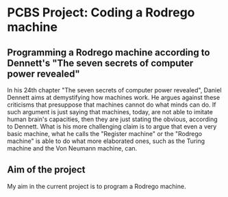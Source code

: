 # PCBS Project: Coding a Rodrego machine
## Programming a Rodrego machine according to Dennett's "The seven secrets of computer power revealed"
In his 24th chapter "The seven secrets of computer power revealed", Daniel Dennett aims at demystifying how machines work. He argues against these criticisms that presuppose that machines cannot do what minds can do. If such argument is just saying that machines, today, are not able to imitate human brain's capacities, then they are just stating the obvious, according to Dennett. What is his more challenging claim is to argue that even a very basic machine, what he calls the "Register machine" or the "Rodrego machine" is able to do what more elaborated ones, such as the Turing machine and the Von Neumann machine, can.
## Aim of the project
My aim in the current project is to program a Rodrego machine.
